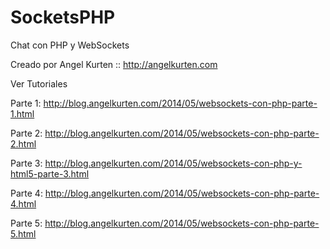 SocketsPHP
==========

Chat con PHP y WebSockets

Creado por Angel Kurten :: http://angelkurten.com

Ver Tutoriales

Parte 1: http://blog.angelkurten.com/2014/05/websockets-con-php-parte-1.html

Parte 2: http://blog.angelkurten.com/2014/05/websockets-con-php-parte-2.html

Parte 3: http://blog.angelkurten.com/2014/05/websockets-con-php-y-html5-parte-3.html

Parte 4: http://blog.angelkurten.com/2014/05/websockets-con-php-parte-4.html

Parte 5: http://blog.angelkurten.com/2014/05/websockets-con-php-parte-5.html
